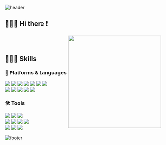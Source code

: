 
  
![header](https://capsule-render.vercel.app/api?section=header&type=waving&color=FFC0CB&height=250&text=Welcome%20to%20My%20Github!&fontColor=ffffff&fontSize=50&animation=fadeIn&fontAlignY=35&desc=I'm%20Chaeyoung&descSize=30&descAlignY=60)

## 🙋🏻‍♀️ Hi there ❗
<img src="/Github-profilephoto2.jpg" align="right" height="300" />
<br>
<br>

</p>

<h2>👩🏻‍💻 Skills </h1>
<h3>🧩 Platforms & Languages</h3>
<p>
<img src="https://img.shields.io/badge/HTML5-E34F26?style=flat-square&logo=HTML5&logoColor=white"/>
<img src="https://img.shields.io/badge/CSS3-1572B6?style=flat-square&logo=CSS3&logoColor=white"/>
<img src="https://img.shields.io/badge/java-0769AD?style=flat-square&logo=java&logoColor=white"/>  
<img src="https://img.shields.io/badge/Javascript-F7DF1E?style=flat-square&logo=Javascript&logoColor=white"/>
<img src="https://img.shields.io/badge/React-61DAFB?style=flat-square&logo=React&logoColor=white"/>  
<img src="https://img.shields.io/badge/Vue.js-4FC08D?style=flat-square&logo=Vue.js&logoColor=white"/>
<img src="https://img.shields.io/badge/jQuery-0769AD?style=flat-square&logo=jQuery&logoColor=white"/>
  <br>
<img src="https://img.shields.io/badge/C-A8B9CC?style=flat-square&logo=C&logoColor=white"/>
<img src="https://img.shields.io/badge/C%23-512BD4?style=flat-square&logo=C%23&logoColor=white"/>  
<img src="https://img.shields.io/badge/Python-3776AB?style=flat-square&logo=Python&logoColor=white"/>  
<img src="https://img.shields.io/badge/Spring Boot-6DB33F?style=flat-square&logo=Spring Boot&logoColor=white"/>
<img src="https://img.shields.io/badge/Oracle-F80000?style=flat-square&logo=Oracle&logoColor=white"/>
</p>

<h3>🛠️ Tools</h3>
<p>
<img src="https://img.shields.io/badge/Eclipse IDE-2C2255?style=flat-square&logo=Eclipse IDE&logoColor=white"/>
<img src="https://img.shields.io/badge/Visual Studio-5C2D91?style=flat-square&logo=Visual Studio&logoColor=white"/>
<img src="https://img.shields.io/badge/Visual Studio Code-007ACC?style=flat-square&logo=Visual Studio Code&logoColor=white"/>
 <br>
<img src="https://img.shields.io/badge/Git-F05032?style=flat-square&logo=Git&logoColor=white"/>
<img src="https://img.shields.io/badge/GitHub-181717?style=flat-square&logo=GitHub&logoColor=white"/>
<img src="https://img.shields.io/badge/Notion-000000?style=flat-square&logo=Notion&logoColor=white"/>
<img src="https://img.shields.io/badge/Figma-F24E1E?style=flat-square&logo=Figma&logoColor=white"/>
  <br>
<img src="https://img.shields.io/badge/DBeaver-382923?style=flat-square&logo=DBeaver&logoColor=white"/>
<img src="https://img.shields.io/badge/Postman-FF6C37?style=flat-square&logo=Postman&logoColor=white"/>  
<img src="https://img.shields.io/badge/RStudio-75AADB?style=flat-square&logo=RStudio&logoColor=white"/>  
</p>

![footer](https://capsule-render.vercel.app/api?section=footer&type=waving&color=FFC0CB)
